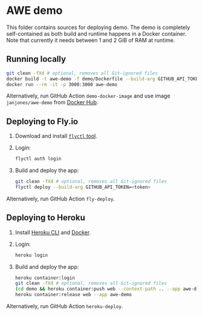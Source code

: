 # AWE demo

This folder contains sources for deploying demo.
The demo is completely self-contained as both build and runtime happens in a Docker container.
Note that currently it needs between 1 and 2 GiB of RAM at runtime.

## Running locally

```bash
git clean -fXd # optional, removes all Git-ignored files
docker build -t awe-demo -f demo/Dockerfile --build-arg GITHUB_API_TOKEN=<token> .
docker run --rm -it -p 3000:3000 awe-demo
```

Alternatively, run GitHub Action `demo-docker-image` and use image
`janjones/awe-demo` from [Docker Hub](https://hub.docker.com/).

## Deploying to Fly.io

1. Download and install [`flyctl`
   tool](https://fly.io/docs/getting-started/installing-flyctl/).

2. Login:

   ```bash
   flyctl auth login
   ```

3. Build and deploy the app:

   ```bash
   git clean -fXd # optional, removes all Git-ignored files
   flyctl deploy --build-arg GITHUB_API_TOKEN=<token>
   ```

Alternatively, run GitHub Action `fly-deploy`.

## Deploying to Heroku

1. Install [Heroku CLI](https://devcenter.heroku.com/articles/heroku-cli) and
   [Docker](https://www.docker.com/products/docker-desktop/).

2. Login:

   ```bash
   heroku login
   ```

3. Build and deploy the app:

   ```bash
   heroku container:login
   git clean -fXd # optional, removes all Git-ignored files
   (cd demo && heroku container:push web --context-path .. --app awe-demo --arg GITHUB_API_TOKEN=<token>)
   heroku container:release web --app awe-demo
   ```

Alternatively, run GitHub Action `heroku-deploy`.
